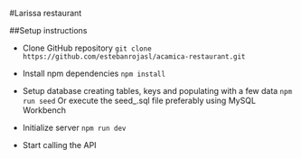 #Larissa restaurant

##Setup instructions

- Clone GitHub repository
  `git clone https://github.com/estebanrojasl/acamica-restaurant.git`

- Install npm dependencies
  `npm install`

- Setup database creating tables, keys and populating with a few data
  `npm run seed`
  Or execute the seed\_.sql file preferably using MySQL Workbench

- Initialize server
  `npm run dev`

- Start calling the API
